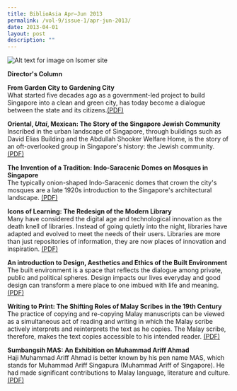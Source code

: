 ```yaml
---
title: BiblioAsia Apr–Jun 2013
permalink: /vol-9/issue-1/apr-jun-2013/
date: 2013-04-01
layout: post
description: ""
---
```

![Alt text for image on Isomer site](/images/covers/ba9-1.jpg)

<a style="text-decoration: none; font-weight: bold;" href="/vol-9/issue-1/apr-jun-2013/director-column/">Director's Column</a>

<a style="text-decoration: none; font-weight: bold;" href="/vol-9/issue-1/apr-jun-2013/garden-city-gardening/">From Garden City to Gardening City</a><br>What started five decades ago as a government-led project to build Singapore into a clean and green city, has today become a dialogue between the state and its citizens.[(PDF)](/files/pdf/vol-9/issue-1/v9-issue1_GardenCity.pdf)

<a style="text-decoration: none; font-weight: bold;" href="/vol-9/issue-1/apr-jun-2013/mexican-jewish-community/">Oriental, *Utai*, Mexican: The Story of the Singapore Jewish Community</a><br>Inscribed in the urban landscape of Singapore, through buildings such as David Elias Building and the Abdullah Shooker Welfare Home, is the story of an oft-overlooked group in Singapore's history: the Jewish community.[(PDF)](/files/pdf/vol-9/issue-1/v9-issue1_Jewish.pdf)

<a style="text-decoration: none; font-weight: bold;" href="/vol-9/issue-1/apr-jun-2013/tradition-indo-saracenic/">The Invention of a Tradition: Indo-Saracenic Domes on Mosques in Singapore</a><br>The typically onion-shaped Indo-Saracenic domes that crown the city's mosques are a late 1920s introduction to the Singapore's architectural landscape. [(PDF)](/files/pdf/vol-9/issue-1/v9-issue1_DomesMosque.pdf)

<a style="text-decoration: none; font-weight: bold;" href="/vol-9/issue-1/apr-jun-2013/learning-modern-library/">Icons of Learning: The Redesign of the Modern Library</a><br>Many have considered the digital age and technological innovation as the death knell of libraries. Instead of going quietly into the night, libraries have adapted and evolved to meet the needs of their users. Libraries are more than just repositories of information, they are now places of innovation and inspiration. [(PDF)](/files/pdf/vol-9/issue-1/v9-issue1_ModernLibrary.pdf)

<a style="text-decoration: none; font-weight: bold;" href="/vol-9/issue-1/apr-jun-2013/design-aesthetics-ethics/">An introduction to Design, Aesthetics and Ethics of the Built Environment</a><br>The built environment is a space that reflects the dialogue among private, public and political spheres. Design impacts our lives everyday and good design can transform a mere place to one imbued with life and meaning.[(PDF)](/files/pdf/vol-9/issue-1/v9-issue1_AestheticsEthics.pdf)

<a style="text-decoration: none; font-weight: bold;" href="/vol-9/issue-1/apr-jun-2013/writing-malay-scribes/">Writing to Print: The Shifting Roles of Malay Scribes in the 19th Century</a><br>The practice of copying and re-copying Malay manuscripts can be viewed as a simultaneous act of reading and writing in which the Malay scribe actively interprets and reinterprets the text as he copies. The Malay scribe, therefore, makes the text copies accessible to his intended reader. [(PDF)](/files/pdf/vol-9/issue-1/v9-issue1_MalayScribes.pdf)

<a style="text-decoration: none; font-weight: bold;" href="/vol-9/issue-1/apr-jun-2013/sumbangsih-exhibition/">Sumbangsih MAS: An Exhibition on Muhammad Ariff Ahmad</a><br>Haji Muhammad Ariff Ahmad is better known by his pen name MAS, which stands for Muhammad Ariff Singapura (Muhammad Ariff of Singapore). He had made significant contributions to Malay language, literature and culture. [(PDF)](/files/pdf/vol-9/issue-1/v9-issue1_AriffAhmad.pdf)